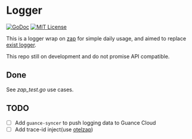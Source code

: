 # Logger

[![GoDoc](https://godoc.org/github.com/GuanceCloud/logger-go?status.svg)](https://godoc.org/github.com/GuanceCloud/logger-go)
[![MIT License](https://img.shields.io/badge/license-MIT-green?style=plastic)](LICENSE)

This is a logger wrap on [zap](https://github.com/uber-go/zap) for simple daily usage, and aimed to replace [exist logger](https://github.com/GuanceCloud/cliutils/tree/main/logger).

This repo still on development and do not promise API compatible.

## Done

See *zap_test.go* use cases.

## TODO

- [ ] Add `guance-syncer` to push logging data to Guance Cloud
- [ ] Add trace-id inject(use [otelzap](https://github.com/uptrace/opentelemetry-go-extra/tree/main/otelzap))
